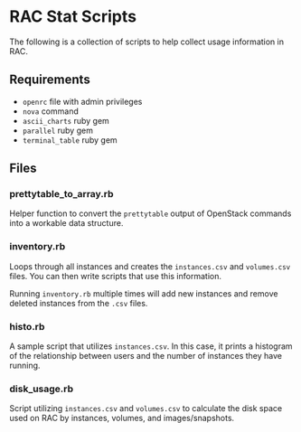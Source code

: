 # RAC Stat Scripts

The following is a collection of scripts to help collect usage information in RAC.

## Requirements

  * `openrc` file with admin privileges
  * `nova` command
  * `ascii_charts` ruby gem
  * `parallel` ruby gem
  * `terminal_table` ruby gem

## Files

### prettytable_to_array.rb

Helper function to convert the `prettytable` output of OpenStack commands into a workable data structure.

### inventory.rb

Loops through all instances and creates the `instances.csv` and `volumes.csv` files. You can then write scripts that use this information.

Running `inventory.rb` multiple times will add new instances and remove deleted instances from the `.csv` files.

### histo.rb

A sample script that utilizes `instances.csv`. In this case, it prints a histogram of the relationship between users and the number of instances they have running.

### disk_usage.rb

Script utilizing `instances.csv` and `volumes.csv` to calculate the disk space used on RAC by instances, volumes, and images/snapshots.
